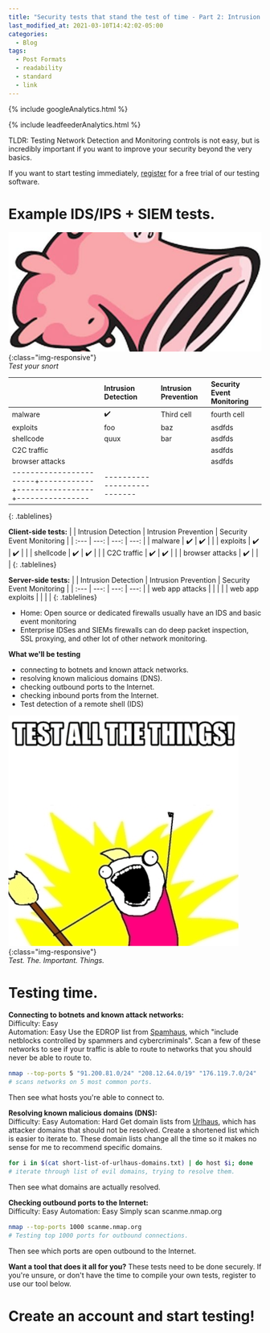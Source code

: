 ```yaml
---
title: "Security tests that stand the test of time - Part 2: Intrusion Detection and Monitoring Tests"
last_modified_at: 2021-03-10T14:42:02-05:00
categories:
  - Blog
tags:
  - Post Formats
  - readability
  - standard
  - link
---
```

<!-- Google analytics -->
{% include googleAnalytics.html %}
<!-- leadfeeder analytics -->
{% include leadfeederAnalytics.html %}

TLDR: Testing Network Detection and Monitoring controls is not easy, but is incredibly important if you want to improve your security beyond the very basics.

If you want to start testing immediately, [register][create account] for a free trial of our testing software.

# Example IDS/IPS + SIEM tests.
![compliance](/assets/images/2021-03-10/snort-ids.jpeg){:class="img-responsive"}  
*Test your snort*


<style>
.tablelines table, .tablelines td, .tablelines th {
        border: 1px gray;
        }
</style>


|                       |  Intrusion Detection | Intrusion Prevention   | Security Event Monitoring |
|-----------------------|:---------------------|:-----------------------|:--------------------------|
| malware               |:heavy_check_mark:    | Third cell             | fourth cell               |
| exploits              |foo                   | baz                    |     asdfds                |
| shellcode             |quux                  | bar                    |     asdfds                |
| C2C traffic           |                      |                        |     asdfds                |
| browser attacks       |                      |                        |     asdfds                |
|-----------------------+------------+-----------------+----------------|---------------------------|
{: .tablelines}



**Client-side tests:**
|                       | Intrusion Detection     | Intrusion Prevention  | Security Event Monitoring |
| :---                  |                 ---:    |                 ---:  |                     ---:  |
| malware               |   :heavy_check_mark:    |  :heavy_check_mark:   |                           |
| exploits              |   :heavy_check_mark:    |  :heavy_check_mark:   |                           |
| shellcode             |   :heavy_check_mark:    |  :heavy_check_mark:   |                           |
| C2C traffic           |   :heavy_check_mark:    |  :heavy_check_mark:   |                           |
| browser attacks       |   :heavy_check_mark:    |                       |                           |
{: .tablelines}

**Server-side tests:**
|                         | Intrusion Detection     | Intrusion Prevention  | Security Event Monitoring |
| :---                    |                 ---:    |                 ---:  |                     ---:  |
| web app attacks         |                         |                       |                           |
| web app exploits        |                         |                       |                           |
{: .tablelines}

* Home: Open source or dedicated firewalls usually have an IDS and basic event monitoring
* Enterprise IDSes and SIEMs firewalls can do deep packet inspection, SSL proxying, and other lot of other network monitoring.

**What we'll be testing**  
* connecting to botnets and known attack networks.
* resolving known malicious domains (DNS).
* checking outbound ports to the Internet.
* checking inbound ports from the Internet.
* Test detection of a remote shell (IDS)


![test all the security things](/assets/images/2021-03-08/test-all-the-things.png){:class="img-responsive"}  
*Test. The. Important. Things.*

# Testing time.

**Connecting to botnets and known attack networks:**  
Difficulty: Easy  
Automation: Easy
Use the EDROP list from [Spamhaus](https://www.spamhaus.org/drop/), which "include netblocks controlled by spammers and cybercriminals". Scan a few of these networks to see if your traffic is able to route to networks that you should never be able to route to.
```bash
nmap --top-ports 5 "91.200.81.0/24" "208.12.64.0/19" "176.119.7.0/24"
# scans networks on 5 most common ports.
```
Then see what hosts you're able to connect to.

**Resolving known malicious domains (DNS):**  
Difficulty: Easy
Automation: Hard
Get domain lists from [Urlhaus](https://urlhaus.abuse.ch/api/#retrieve), which has attacker domains that should not be resolved. Create a shortened list which is easier to iterate to. These domain lists change all the time so it makes no sense for me to recommend specific domains.  
```bash
for i in $(cat short-list-of-urlhaus-domains.txt) | do host $i; done
# iterate through list of evil domains, trying to resolve them.
```
Then see what domains are actually resolved.

**Checking outbound ports to the Internet:**  
Difficulty: Easy
Automation: Easy
Simply scan scanme.nmap.org
```bash
nmap --top-ports 1000 scanme.nmap.org
# Testing top 1000 ports for outbound connections.
```
Then see which ports are open outbound to the Internet.

**Want a tool that does it all for you?**
These tests need to be done securely. If you're unsure, or don't have the time to compile your own tests, register to use our tool below.


# Create an account and start testing!  
<script charset="utf-8" type="text/javascript" src="//js.hsforms.net/forms/shell.js"></script>
<script>
  hbspt.forms.create({
	portalId: "8898112",
	formId: "2b1cfdb3-6618-4dd8-86e4-4786274c0d38"
});
</script>



[create account]: #create-an-account-and-start-testing